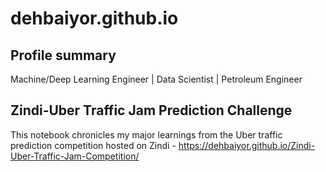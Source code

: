 # dehbaiyor.github.io

## Profile summary
Machine/Deep Learning Engineer | Data Scientist | Petroleum Engineer

## Zindi-Uber Traffic Jam Prediction Challenge
This notebook chronicles my major learnings from the Uber traffic prediction competition hosted on Zindi - https://dehbaiyor.github.io/Zindi-Uber-Traffic-Jam-Competition/

